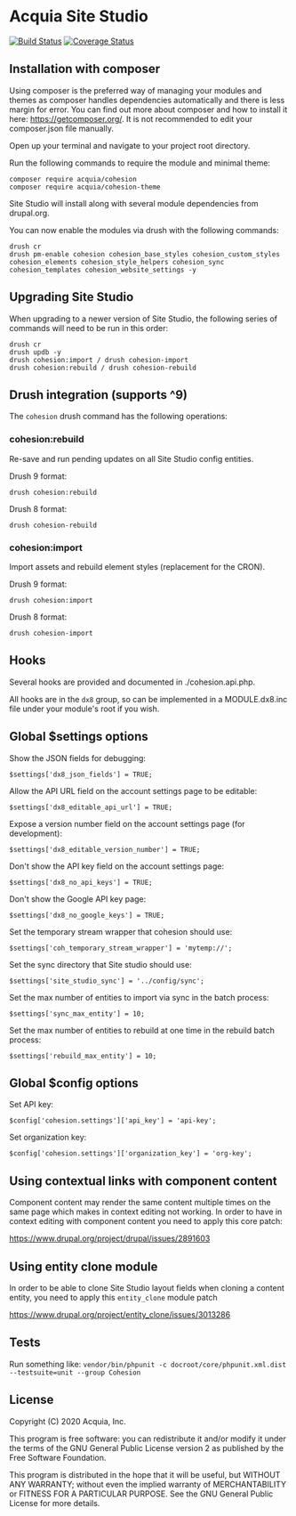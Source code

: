 # Acquia Site Studio

[![Build Status](https://core.cloudbees.ais.acquia.io/devops-pipeline-jenkins/buildStatus/icon?job=SITESTUDIO-Cohesion-Dev-PIPELINE%2Fdevelop)](https://core.cloudbees.ais.acquia.io/devops-pipeline-jenkins/job/SITESTUDIO-Cohesion-Dev-PIPELINE/job/develop/)
[![Coverage Status](https://coveralls.io/repos/github/acquia/cohesion-dev/badge.svg?branch=&t=UOU34W)](https://coveralls.io/github/acquia/cohesion-dev?branch=develop)

## Installation with composer

Using composer is the preferred way of managing your modules and themes as composer handles dependencies automatically and there is less margin for error. You can find out more about composer and how to install it here: https://getcomposer.org/. It is not recommended to edit your composer.json file manually.

Open up your terminal and navigate to your project root directory.

Run the following commands to require the module and minimal theme:

```
composer require acquia/cohesion
composer require acquia/cohesion-theme
```

Site Studio will install along with several module dependencies from drupal.org.

You can now enable the modules via drush with the following commands: 

```
drush cr
drush pm-enable cohesion cohesion_base_styles cohesion_custom_styles cohesion_elements cohesion_style_helpers cohesion_sync cohesion_templates cohesion_website_settings -y
```  

## Upgrading Site Studio

When upgrading to a newer version of Site Studio, the following series of commands will need to be run in this order:

```
drush cr 
drush updb -y 
drush cohesion:import / drush cohesion-import
drush cohesion:rebuild / drush cohesion-rebuild
``` 

## Drush integration (supports ^9)

The `cohesion` drush command has the following operations:

### cohesion:rebuild

Re-save and run pending updates on all Site Studio config entities.

Drush 9 format: 

```
drush cohesion:rebuild
```

Drush 8 format: 

```
drush cohesion-rebuild
```

### cohesion:import 

Import assets and rebuild element styles (replacement for the CRON).

Drush 9 format:

```
drush cohesion:import
```

Drush 8 format:

```
drush cohesion-import
```
 
## Hooks

Several hooks are provided and documented in ./cohesion.api.php.

All hooks are in the `dx8` group, so can be implemented in a 
MODULE.dx8.inc file under your module's root if you wish.


## Global $settings options

Show the JSON fields for debugging:

```
$settings['dx8_json_fields'] = TRUE;    
```

Allow the API URL field on the account settings page to be editable:

```
$settings['dx8_editable_api_url'] = TRUE;
```

Expose a version number field on the account settings page (for development):

```
$settings['dx8_editable_version_number'] = TRUE;
```

Don't show the API key field on the account settings page:

```
$settings['dx8_no_api_keys'] = TRUE;
```

Don't show the Google API key page:

```
$settings['dx8_no_google_keys'] = TRUE;
```

Set the temporary stream wrapper that cohesion should use:

```
$settings['coh_temporary_stream_wrapper'] = 'mytemp://';
```

Set the sync directory that Site studio should use:

```
$settings['site_studio_sync'] = '../config/sync';
```

Set the max number of entities to import via sync in the batch process:

```
$settings['sync_max_entity'] = 10;
```

Set the max number of entities to rebuild at one time in the rebuild batch process:

```
$settings['rebuild_max_entity'] = 10;
```

## Global $config options

Set API key:

```
$config['cohesion.settings']['api_key'] = 'api-key';
```

Set organization key:

```
$config['cohesion.settings']['organization_key'] = 'org-key';
```

## Using contextual links with component content

Component content may render the same content multiple times on the same page which makes in context 
editing not working. In order to have in context editing with component content you need to apply this core patch:

https://www.drupal.org/project/drupal/issues/2891603

## Using entity clone module

In order to be able to clone Site Studio layout fields when cloning a content entity, you need to apply this `entity_clone` module patch 

https://www.drupal.org/project/entity_clone/issues/3013286

## Tests

Run something like: `vendor/bin/phpunit -c docroot/core/phpunit.xml.dist --testsuite=unit --group Cohesion`

## License

Copyright (C) 2020 Acquia, Inc.

This program is free software: you can redistribute it and/or modify it under the terms of the GNU General Public License version 2 as published by the Free Software Foundation.

This program is distributed in the hope that it will be useful, but WITHOUT ANY WARRANTY; without even the implied warranty of MERCHANTABILITY or FITNESS FOR A PARTICULAR PURPOSE.  See the GNU General Public License for more details.
